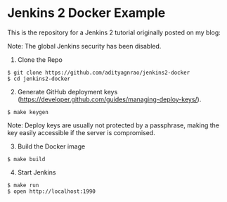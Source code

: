 # Jenkins 2 Docker Example

This is the repository for a Jenkins 2 tutorial originally posted on my blog:

Note: The global Jenkins security has been disabled.

1. Clone the Repo

```
$ git clone https://github.com/adityagnrao/jenkins2-docker
$ cd jenkins2-docker
```

2. Generate GitHub deployment keys (https://developer.github.com/guides/managing-deploy-keys/).

```
$ make keygen
```

Note: Deploy keys are usually not protected by a passphrase, making the key
easily accessible if the server is compromised.

3. Build the Docker image

```
$ make build
```

4. Start Jenkins

```
$ make run
$ open http://localhost:1990
```
